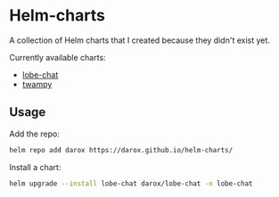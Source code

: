 # Helm-charts

A collection of Helm charts that I created because they didn't exist yet.

Currently available charts:
- [lobe-chat](https://github.com/lobehub/lobe-chat)
- [twampy](https://github.com/darox/python3-twampy)

## Usage

Add the repo:
```bash
helm repo add darox https://darox.github.io/helm-charts/
```

Install a chart:
```bash
helm upgrade --install lobe-chat darox/lobe-chat -n lobe-chat
``````
